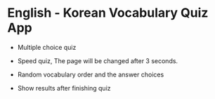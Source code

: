 # English - Korean Vocabulary Quiz App

- Multiple choice quiz

- Speed quiz, The page will be changed after 3 seconds.

- Random vocabulary order and the answer choices

- Show results after finishing quiz
